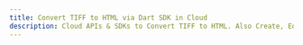 ---title: Convert TIFF to HTML via Dart SDK in Clouddescription: Cloud APIs & SDKs to Convert TIFF to HTML. Also Create, Edit & Render Microsoft Word & OpenOffice documents in the Cloud.---